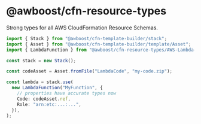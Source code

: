 # @awboost/cfn-resource-types

Strong types for all AWS CloudFormation Resource Schemas.

```typescript
import { Stack } from "@awboost/cfn-template-builder/stack";
import { Asset } from "@awboost/cfn-template-builder/template/Asset";
import { LambdaFunction } from "@awboost/cfn-resource-types/AWS-Lambda-Function";

const stack = new Stack();

const codeAsset = Asset.fromFile("LambdaCode", "my-code.zip");

const lambda = stack.use(
  new LambdaFunction("MyFunction", {
    // properties have accurate types now
    Code: codeAsset.ref,
    Role: "arn:etc:...:...",
  }),
);
```
